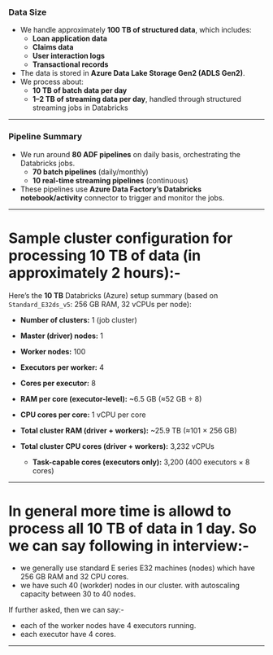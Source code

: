 ### **Data Size**

- We handle approximately **100 TB of structured data**, which includes:
  - **Loan application data**
  - **Claims data**
  - **User interaction logs**
  - **Transactional records**
- The data is stored in **Azure Data Lake Storage Gen2 (ADLS Gen2)**.
- We process about:
  - **10 TB of batch data per day**
  - **1–2 TB of streaming data per day**, handled through structured streaming jobs in Databricks

---

### **Pipeline Summary**

- We run around **80 ADF pipelines** on daily basis, orchestrating the Databricks jobs.
  - **70 batch pipelines** (daily/monthly)
  - **10 real-time streaming pipelines** (continuous)
- These pipelines use **Azure Data Factory’s Databricks notebook/activity** connector to trigger and monitor the jobs.

---

# Sample cluster configuration for processing 10 TB of data (in approximately 2 hours):-

Here’s the **10 TB** Databricks (Azure) setup summary (based on `Standard_E32ds_v5`: 256 GB RAM, 32 vCPUs per node):

* **Number of clusters:** 1 (job cluster)
* **Master (driver) nodes:** 1
* **Worker nodes:** 100
* **Executors per worker:** 4
* **Cores per executor:** 8
* **RAM per core (executor-level):** \~6.5 GB (≈52 GB ÷ 8)
* **CPU cores per core:** 1 vCPU per core
* **Total cluster RAM (driver + workers):** \~25.9 TB (≈101 × 256 GB)
* **Total cluster CPU cores (driver + workers):** 3,232 vCPUs

  * **Task-capable cores (executors only):** 3,200 (400 executors × 8 cores)

------

# In general more time is allowd to process all 10 TB of data in 1 day. So we can say following in interview:-

- we generally use standard E series E32 machines (nodes) which have 256 GB RAM and 32 CPU cores.
- we have such 40 (workder) nodes in our cluster. with autoscaling capacity between 30 to 40 nodes.

If further asked, then we can say:-

- each of the worker nodes have 4 executors running.
- each executor have 4 cores.

----

